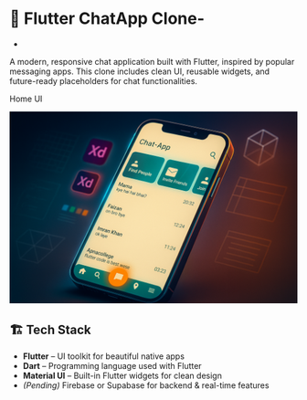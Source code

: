 # 📱 Flutter ChatApp Clone-
-
A modern, responsive chat application built with Flutter, inspired by popular messaging apps. This clone includes clean UI, reusable widgets, and future-ready placeholders for chat functionalities.

 Home UI

![Home UI](https://raw.githubusercontent.com/FaizanImran-blip/chat-App-clone/bb6dc4954b95f2f3e67cb044b113d70e46bf4ef2/assets/IMG_2800.PNG)


## 🏗️ Tech Stack

- **Flutter** – UI toolkit for beautiful native apps
- **Dart** – Programming language used with Flutter
- **Material UI** – Built-in Flutter widgets for clean design
- *(Pending)* Firebase or Supabase for backend & real-time features


